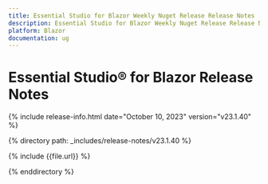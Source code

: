 ```yaml
---
title: Essential Studio for Blazor Weekly Nuget Release Release Notes  
description: Essential Studio for Blazor Weekly Nuget Release Release Notes 
platform: Blazor
documentation: ug
---
```


# Essential Studio&reg; for  Blazor  Release Notes  

{% include release-info.html date="October 10, 2023" version="v23.1.40" %} 

{% directory path: _includes/release-notes/v23.1.40 %}

{% include {{file.url}} %}

{% enddirectory %}

